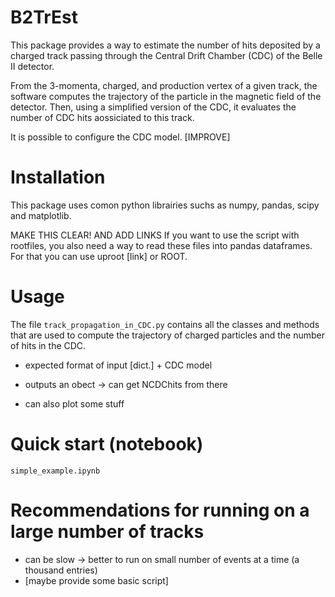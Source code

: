 # B2TrEst

This package provides a way to estimate the number of hits deposited by a charged track passing through the Central Drift Chamber (CDC) of the Belle II detector.

From the 3-momenta, charged, and production vertex of a given track, the software computes the trajectory of the particle in the magnetic field of the detector. Then, using a simplified version of the CDC, it evaluates the number of CDC hits aossiciated to this track.

It is possible to configure the CDC model. [IMPROVE]

# Installation

This package uses comon python librairies suchs as numpy, pandas, scipy and matplotlib.

MAKE THIS CLEAR! AND ADD LINKS
If you want to use the script with rootfiles, you also need a way to read these files into pandas dataframes. For that you can use uproot [link] or ROOT.

# Usage

The file ``track_propagation_in_CDC.py`` contains all the classes and methods that are used to compute the trajectory of charged particles and the number of hits in the CDC.



- expected format of input [dict.] + CDC model
- outputs an obect -> can get NCDChits from there

- can also plot some stuff

# Quick start (notebook)

```simple_example.ipynb```

# Recommendations for running on a large number of tracks

- can be slow -> better to run on small number of events at a time (a thousand entries)
- [maybe provide some basic script]

